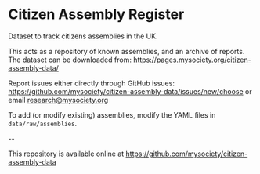 
# Citizen Assembly Register

Dataset to track citizens assemblies in the UK.

This acts as a repository of known assemblies, and an archive of reports.  The dataset can be downloaded from: https://pages.mysociety.org/citizen-assembly-data/

Report issues either directly through GitHub issues: https://github.com/mysociety/citizen-assembly-data/issues/new/choose or email research@mysociety.org

To add (or modify existing) assemblies, modify the YAML files in `data/raw/assemblies`.

--

This repository is available online at https://github.com/mysociety/citizen-assembly-data

